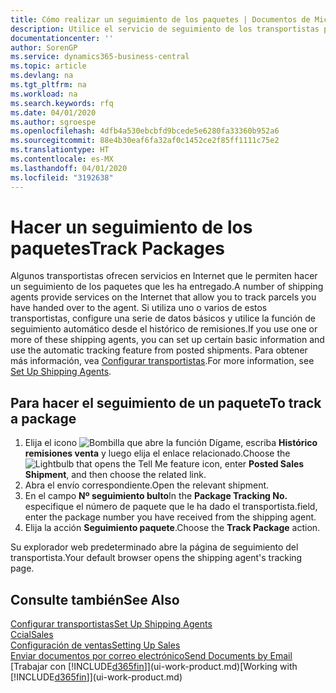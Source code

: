 ```yaml
---
title: Cómo realizar un seguimiento de los paquetes | Documentos de Microsoft
description: Utilice el servicio de seguimiento de los transportistas para ver el progreso de una entrega.
documentationcenter: ''
author: SorenGP
ms.service: dynamics365-business-central
ms.topic: article
ms.devlang: na
ms.tgt_pltfrm: na
ms.workload: na
ms.search.keywords: rfq
ms.date: 04/01/2020
ms.author: sgroespe
ms.openlocfilehash: 4dfb4a530ebcbfd9bcede5e6280fa33360b952a6
ms.sourcegitcommit: 88e4b30eaf6fa32af0c1452ce2f85ff1111c75e2
ms.translationtype: HT
ms.contentlocale: es-MX
ms.lasthandoff: 04/01/2020
ms.locfileid: "3192638"
---
```

# <a name="track-packages"></a><span data-ttu-id="e9bc5-103">Hacer un seguimiento de los paquetes</span><span class="sxs-lookup"><span data-stu-id="e9bc5-103">Track Packages</span></span>
<span data-ttu-id="e9bc5-104">Algunos transportistas ofrecen servicios en Internet que le permiten hacer un seguimiento de los paquetes que les ha entregado.</span><span class="sxs-lookup"><span data-stu-id="e9bc5-104">A number of shipping agents provide services on the Internet that allow you to track parcels you have handed over to the agent.</span></span> <span data-ttu-id="e9bc5-105">Si utiliza uno o varios de estos transportistas, configure una serie de datos básicos y utilice la función de seguimiento automático desde el histórico de remisiones.</span><span class="sxs-lookup"><span data-stu-id="e9bc5-105">If you use one or more of these shipping agents, you can set up certain basic information and use the automatic tracking feature from posted shipments.</span></span> <span data-ttu-id="e9bc5-106">Para obtener más información, vea [Configurar transportistas](sales-how-to-set-up-shipping-agents.md).</span><span class="sxs-lookup"><span data-stu-id="e9bc5-106">For more information, see [Set Up Shipping Agents](sales-how-to-set-up-shipping-agents.md).</span></span>  

## <a name="to-track-a-package"></a><span data-ttu-id="e9bc5-107">Para hacer el seguimiento de un paquete</span><span class="sxs-lookup"><span data-stu-id="e9bc5-107">To track a package</span></span>
1. <span data-ttu-id="e9bc5-108">Elija el icono ![Bombilla que abre la función Dígame](media/ui-search/search_small.png "Dígame qué desea hacer"), escriba **Histórico remisiones venta** y luego elija el enlace relacionado.</span><span class="sxs-lookup"><span data-stu-id="e9bc5-108">Choose the ![Lightbulb that opens the Tell Me feature](media/ui-search/search_small.png "Tell me what you want to do") icon, enter **Posted Sales Shipment**, and then choose the related link.</span></span>
2. <span data-ttu-id="e9bc5-109">Abra el envío correspondiente.</span><span class="sxs-lookup"><span data-stu-id="e9bc5-109">Open the relevant shipment.</span></span>
3. <span data-ttu-id="e9bc5-110">En el campo **Nº seguimiento bulto**</span><span class="sxs-lookup"><span data-stu-id="e9bc5-110">In the **Package Tracking No.**</span></span> <span data-ttu-id="e9bc5-111">especifique el número de paquete que le ha dado el transportista.</span><span class="sxs-lookup"><span data-stu-id="e9bc5-111">field, enter the package number you have received from the shipping agent.</span></span>
4. <span data-ttu-id="e9bc5-112">Elija la acción **Seguimiento paquete**.</span><span class="sxs-lookup"><span data-stu-id="e9bc5-112">Choose the **Track Package** action.</span></span>

<span data-ttu-id="e9bc5-113">Su explorador web predeterminado abre la página de seguimiento del transportista.</span><span class="sxs-lookup"><span data-stu-id="e9bc5-113">Your default browser opens the shipping agent's tracking page.</span></span>

## <a name="see-also"></a><span data-ttu-id="e9bc5-114">Consulte también</span><span class="sxs-lookup"><span data-stu-id="e9bc5-114">See Also</span></span>
[<span data-ttu-id="e9bc5-115">Configurar transportistas</span><span class="sxs-lookup"><span data-stu-id="e9bc5-115">Set Up Shipping Agents</span></span>](sales-how-to-set-up-shipping-agents.md)  
[<span data-ttu-id="e9bc5-116">Ccial</span><span class="sxs-lookup"><span data-stu-id="e9bc5-116">Sales</span></span>](sales-manage-sales.md)  
[<span data-ttu-id="e9bc5-117">Configuración de ventas</span><span class="sxs-lookup"><span data-stu-id="e9bc5-117">Setting Up Sales</span></span>](sales-setup-sales.md)  
[<span data-ttu-id="e9bc5-118">Enviar documentos por correo electrónico</span><span class="sxs-lookup"><span data-stu-id="e9bc5-118">Send Documents by Email</span></span>](ui-how-send-documents-email.md)  
<span data-ttu-id="e9bc5-119">[Trabajar con [!INCLUDE[d365fin](includes/d365fin_md.md)]](ui-work-product.md)</span><span class="sxs-lookup"><span data-stu-id="e9bc5-119">[Working with [!INCLUDE[d365fin](includes/d365fin_md.md)]](ui-work-product.md)</span></span>

